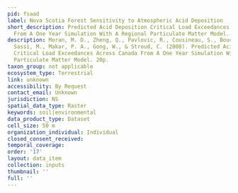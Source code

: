 ```yaml
---
pid: fsaad
label: Nova Scotia Forest Sensitivity to Atmospheric Acid Deposition
short_description: Predicted Acid Deposition Critical Load Exceedances Across Canada
  From A One Year Simulation With A Regional Particulate Matter Model.
description: Moran, M. D., Zheng, Q., Pavlovic, R., Cousineau, S., Bouchet, V. S.,
  Sassi, M., Makar, P. A., Gong, W., & Stroud, C. (2008). Predicted Acid Deposition
  Critical Load Exceedances Across Canada From A One Year Simulation With A Regional
  Particulate Matter Model. 20p.
taxon_group: not applicable
ecosystem_type: Terrestrial
link: unknown
accessibility: By Request
contact_email: Unknown
jurisdiction: NS
spatial_data_type: Raster
keywords: soil|environmental
data_product_type: Dataset
cell_size: 50 m
organization_individual: Individual
closed_consent_received: 
temporal_coverage: 
order: '17'
layout: data_item
collection: inputs
thumbnail: ''
full: ''
---
```

